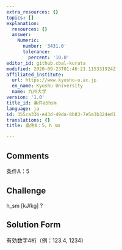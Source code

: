 ```yaml
---
extra_resources: {}
topics: []
explanation:
  resources: {}
  answer:
    Numeric:
      number: '3431.0'
      tolerance:
        percent: '10.0'
editor_id: github.cbal-kurata
modified: 2020-09-23T01:46:21.115331924Z
affiliated_institute:
  url: https://www.kyushu-u.ac.jp
  en_name: Kyushu University
  name: 九州大学
version: '1.0'
title_id: 条件a5hsm
language: ja
id: 355ca33b-e43d-49da-8b83-7e5a3b324ed1
translations: {}
title: 条件A：5，h_sm

---
```


## Comments
条件A：5

## Challenge
h_sm [kJ/kg] ?

## Solution Form
有効数字4桁（例：123.4,  1234）




